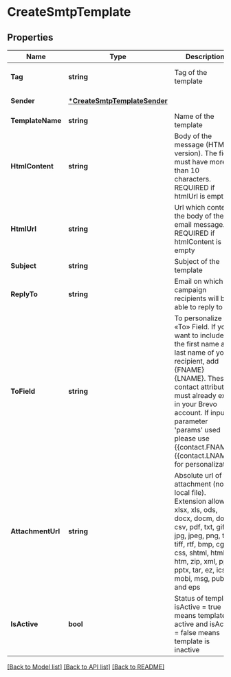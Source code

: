 # CreateSmtpTemplate

## Properties
Name | Type | Description | Notes
------------ | ------------- | ------------- | -------------
**Tag** | **string** | Tag of the template | [optional] [default to null]
**Sender** | [***CreateSmtpTemplateSender**](CreateSmtpTemplateSender.md) |  | [default to null]
**TemplateName** | **string** | Name of the template | [default to null]
**HtmlContent** | **string** | Body of the message (HTML version). The field must have more than 10 characters. REQUIRED if htmlUrl is empty | [optional] [default to null]
**HtmlUrl** | **string** | Url which contents the body of the email message. REQUIRED if htmlContent is empty | [optional] [default to null]
**Subject** | **string** | Subject of the template | [default to null]
**ReplyTo** | **string** | Email on which campaign recipients will be able to reply to | [optional] [default to null]
**ToField** | **string** | To personalize the «To» Field. If you want to include the first name and last name of your recipient, add {FNAME} {LNAME}. These contact attributes must already exist in your Brevo account. If input parameter &#39;params&#39; used please use {{contact.FNAME}} {{contact.LNAME}} for personalization | [optional] [default to null]
**AttachmentUrl** | **string** | Absolute url of the attachment (no local file). Extension allowed: xlsx, xls, ods, docx, docm, doc, csv, pdf, txt, gif, jpg, jpeg, png, tif, tiff, rtf, bmp, cgm, css, shtml, html, htm, zip, xml, ppt, pptx, tar, ez, ics, mobi, msg, pub and eps | [optional] [default to null]
**IsActive** | **bool** | Status of template. isActive &#x3D; true means template is active and isActive &#x3D; false means template is inactive | [optional] [default to null]

[[Back to Model list]](../README.md#documentation-for-models) [[Back to API list]](../README.md#documentation-for-api-endpoints) [[Back to README]](../README.md)


